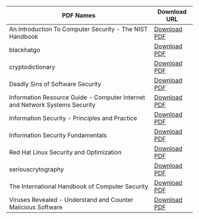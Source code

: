 | PDF Names                                                  | Download URL                                                                                                                  |
|------------------------------------------------------------|-------------------------------------------------------------------------------------------------------------------------------|
| An Introduction To Computer Security - The NIST Handbook    | [Download PDF](https://cdn.discordapp.com/attachments/1216399384787292261/1216426368485691543/An_Introduction_To_Computer_Security_-_The_NIST_Handbook.pdf?ex=668b6e96&is=668a1d16&hm=754373ef5cc52c8ec6b627eb44bc813c1522576e7bb3bb1b887d38f0cad0a281&) |
| blackhatgo                                                 | [Download PDF](https://cdn.discordapp.com/attachments/1216399384787292261/1216426368863174856/blackhatgo.pdf?ex=668b6e96&is=668a1d16&hm=209b6b6f8d32b09661acdb58bb801104f9cc2e9c1e6be1e3a1d6098775d4c112&) |
| cryptodictionary                                           | [Download PDF](https://cdn.discordapp.com/attachments/1216399384787292261/1216426369383137400/cryptodictionary.pdf?ex=668b6e96&is=668a1d16&hm=9d2331873f0121db5dfba56e03ee9698948582844f5ed75903a82f9b975d8f47&) |
| Deadly Sins of Software Security                           | [Download PDF](https://cdn.discordapp.com/attachments/1216399384787292261/1216426369962086661/Deadly_Sins_of_Software_Security.pdf?ex=668b6e96&is=668a1d16&hm=49c9f12acfb2b017b07c53f81011b27e68fc446a53940b10233de0978e0d4f34&) |
| Information Resource Guide - Computer Internet and Network Systems Security | [Download PDF](https://cdn.discordapp.com/attachments/1216399384787292261/1216426370406678670/Information_Resource_Guide_-_Computer_Internet_and_Network_Systems_Security.pdf?ex=668b6e96&is=668a1d16&hm=fd61e87c99a9f006bfc2f26930ea37142b1ea9f3f381022babe6aeb0ee9e0d32&) |
| Information Security - Principles and Practice             | [Download PDF](https://cdn.discordapp.com/attachments/1216399384787292261/1216426754537951311/Information_Security_-_Principles_and_Practice.pdf?ex=668b6ef2&is=668a1d72&hm=ef609e2d715980e2be7ed7b2f3bc5d218d917510f7a26b5a0c7c62143bf1e6e7&) |
| Information Security Fundamentals                          | [Download PDF](https://cdn.discordapp.com/attachments/1216399384787292261/1216426754026111086/Information_Security_Fundamentals.pdf?ex=668b6ef2&is=668a1d72&hm=a444ec57b8909647e347a22ec1ce7000b7f021de853e4df257ca4ffc5066225c&) |
| Red Hat Linux Security and Optimization                    | [Download PDF](https://cdn.discordapp.com/attachments/1216399384787292261/1216426755175354478/Red_Hat_Linux_Security_and_Optimization.pdf?ex=668b6ef2&is=668a1d72&hm=4aea84eff098db1ae8da93a584670a82d4fef98060dfb1f0dd87089ea676cd74&) |
| seriouscrytography                                         | [Download PDF](https://cdn.discordapp.com/attachments/1216399384787292261/1216426848112869469/seriouscrytography.pdf?ex=668b6f08&is=668a1d88&hm=bdd89b130f399983d9a06f6d3988a3990f9cc9447080bd45d7c7384265415d9b&) |
| The International Handbook of Computer Security            | [Download PDF](https://cdn.discordapp.com/attachments/1216399384787292261/1216426848922238986/The_International_Handbook_of_Computer_Security.pdf?ex=668b6f08&is=668a1d88&hm=a90629e0cd105185299ff21186550ebe0c2aebfe7493869b49796596750cfc31&) |
| Viruses Revealed - Understand and Counter Malicious Software | [Download PDF](https://cdn.discordapp.com/attachments/1216399384787292261/1216426849333153872/Viruses_Revealed_-_Undestand_and_Counter_Malicious_Software.pdf?ex=668b6f08&is=668a1d88&hm=c0572788bf591a30b1b23da9a1ad78be3ed1aef6e57d476822578d2bf18e2f2e&) |
